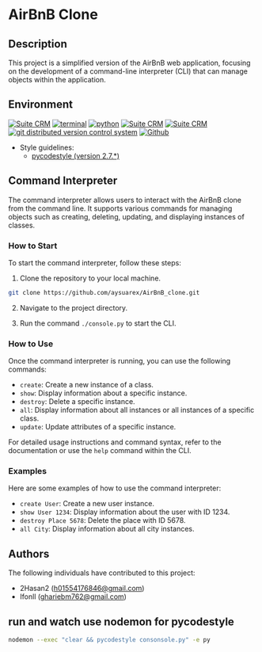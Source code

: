 # AirBnB Clone

## Description
This project is a simplified version of the AirBnB web application, focusing on the development of a command-line interpreter (CLI) that can manage objects within the application.


## Environment

<!-- ubuntu -->
<a href="https://ubuntu.com/" target="_blank"> <img height="" src="https://img.shields.io/static/v1?label=&message=Ubuntu&color=E95420&logo=Ubuntu&logoColor=E95420&labelColor=2F333A" alt="Suite CRM"></a> <!-- bash --> <a href="https://www.gnu.org/software/bash/" target="_blank"> <img height="" src="https://img.shields.io/static/v1?label=&message=GNU%20Bash&color=4EAA25&logo=GNU%20Bash&logoColor=4EAA25&labelColor=2F333A" alt="terminal"></a> <!-- python--> <a href="https://www.python.org" target="_blank"> <img height="" src="https://img.shields.io/static/v1?label=&message=Python&color=FFD43B&logo=python&logoColor=3776AB&labelColor=2F333A" alt="python"></a> </a> <!-- vim --> <a href="https://www.vim.org/" target="_blank"> <img height="" src="https://img.shields.io/static/v1?label=&message=Vim&color=019733&logo=Vim&logoColor=019733&labelColor=2F333A" alt="Suite CRM"></a> <!-- vs code --> <a href="https://code.visualstudio.com/" target="_blank"> <img height="" src="https://img.shields.io/static/v1?label=&message=Visual%20Studio%20Code&color=5C2D91&logo=Visual%20Studio%20Code&logoColor=5C2D91&labelColor=2F333A" alt="Suite CRM"></a> </a><!-- git --> <a href="https://git-scm.com/" target="_blank"> <img height="" src="https://img.shields.io/static/v1?label=&message=Git&color=F05032&logo=Git&logoColor=F05032&labelColor=2F333A" alt="git distributed version control system"></a> <!-- github --> <a href="https://github.com" target="_blank"> <img height="" src="https://img.shields.io/static/v1?label=&message=GitHub&color=181717&logo=GitHub&logoColor=f2f2f2&labelColor=2F333A" alt="Github"></a>
 <!-- Style guidelines -->
* Style guidelines:
  * [pycodestyle (version 2.7.*)](https://pypi.org/project/pycodestyle/)

## Command Interpreter
The command interpreter allows users to interact with the AirBnB clone from the command line. It supports various commands for managing objects such as creating, deleting, updating, and displaying instances of classes.

### How to Start
To start the command interpreter, follow these steps:
1. Clone the repository to your local machine.
```bash
git clone https://github.com/aysuarex/AirBnB_clone.git
```

2. Navigate to the project directory.

3. Run the command `./console.py` to start the CLI.
   

### How to Use
Once the command interpreter is running, you can use the following commands:
- `create`: Create a new instance of a class.
- `show`: Display information about a specific instance.
- `destroy`: Delete a specific instance.
- `all`: Display information about all instances or all instances of a specific class.
- `update`: Update attributes of a specific instance.

For detailed usage instructions and command syntax, refer to the documentation or use the `help` command within the CLI.

### Examples
Here are some examples of how to use the command interpreter:
- `create User`: Create a new user instance.
- `show User 1234`: Display information about the user with ID 1234.
- `destroy Place 5678`: Delete the place with ID 5678.
- `all City`: Display information about all city instances.

## Authors
The following individuals have contributed to this project:
- 2Hasan2 (h01554176846@gmail.com)
- Ifonll (ghariebm762@gmail.com)

## run and watch use nodemon for pycodestyle
```sh
nodemon --exec "clear && pycodestyle consonsole.py" -e py
```
